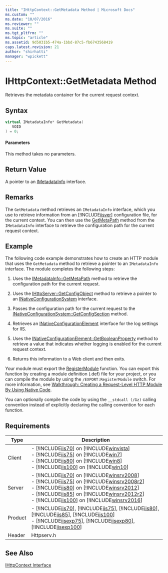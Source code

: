 ```yaml
---
title: "IHttpContext::GetMetadata Method | Microsoft Docs"
ms.custom: ""
ms.date: "10/07/2016"
ms.reviewer: ""
ms.suite: ""
ms.tgt_pltfrm: ""
ms.topic: "article"
ms.assetid: 9d5031b5-474a-1bbd-87c5-fb6743568419
caps.latest.revision: 21
author: "shirhatti"
manager: "wpickett"
---
```

# IHttpContext::GetMetadata Method
Retrieves the metadata container for the current request context.  
  
## Syntax  
  
```cpp  
virtual IMetadataInfo* GetMetadata(  
   VOID  
) = 0;  
```  
  
#### Parameters  
 This method takes no parameters.  
  
## Return Value  
 A pointer to an [IMetadataInfo](../../../webdevelopment-reference\native-code-api\webdev-native-api-reference/imetadatainfo-interface.md) interface.  
  
## Remarks  
 The `GetMetadata` method retrieves an `IMetadataInfo` interface, which you use to retrieve information from an [!INCLUDE[iisver](../../../wmi-provider/includes/iisver-md.md)] configuration file, for the current context. You can then use the [GetMetaPath](../../../webdevelopment-reference\native-code-api\webdev-native-api-reference/imetadatainfo-getmetapath-method.md) method from the `IMetadataInfo` interface to retrieve the configuration path for the current request context.  
  
## Example  
 The following code example demonstrates how to create an HTTP module that uses the `GetMetadata` method to retrieve a pointer to an `IMetadataInfo` interface. The module completes the following steps:  
  
1.  Uses the [IMetadataInfo::GetMetaPath](../../../webdevelopment-reference\native-code-api\webdev-native-api-reference/imetadatainfo-getmetapath-method.md) method to retrieve the configuration path for the current request.  
  
2.  Uses the [IHttpServer::GetConfigObject](../../../webdevelopment-reference\native-code-api\webdev-native-api-reference/ihttpserver-getconfigobject-method.md) method to retrieve a pointer to an [INativeConfigurationSystem](http://msdn.microsoft.com/en-us/ef29f2da-90b4-be7d-e59b-83fa1799f477) interface.  
  
3.  Passes the configuration path for the current request to the [INativeConfigurationSystem::GetConfigSection](http://msdn.microsoft.com/en-us/ad4c47fd-a00e-eb0e-f181-0cb41e98c89d) method.  
  
4.  Retrieves an [INativeConfigurationElement](http://msdn.microsoft.com/en-us/70c26f09-2188-b797-062a-b2eaca3d9ef7) interface for the log settings for IIS.  
  
5.  Uses the [INativeConfigurationElement::GetBooleanProperty](http://msdn.microsoft.com/en-us/6f2c8f06-b85d-1e93-ab1b-771a6e1e3ca7) method to retrieve a value that indicates whether logging is enabled for the current request context.  
  
6.  Returns this information to a Web client and then exits.  
  
<!-- TODO: review snippet reference  [!CODE [IHttpContextGetMetadata#1](IHttpContextGetMetadata#1)]  -->  
  
 Your module must export the [RegisterModule](../../../webdevelopment-reference\native-code-api\webdev-native-api-reference/pfn-registermodule-function.md) function. You can export this function by creating a module definition (.def) file for your project, or you can compile the module by using the `/EXPORT:RegisterModule` switch. For more information, see [Walkthrough: Creating a Request-Level HTTP Module By Using Native Code](../../../webdevelopment-reference\native-code-development-overview\native-code-dev-overview/walkthrough-creating-a-request-level-http-module-by-using-native-code.md).  
  
 You can optionally compile the code by using the `__stdcall (/Gz)` calling convention instead of explicitly declaring the calling convention for each function.  
  
## Requirements  
  
|Type|Description|  
|----------|-----------------|  
|Client|-   [!INCLUDE[iis70](../../../wmi-provider/includes/iis70-md.md)] on [!INCLUDE[winvista](../../../wmi-provider/includes/winvista-md.md)]<br />-   [!INCLUDE[iis75](../../../wmi-provider/includes/iis75-md.md)] on [!INCLUDE[win7](../../../wmi-provider/includes/win7-md.md)]<br />-   [!INCLUDE[iis80](../../../wmi-provider/includes/iis80-md.md)] on [!INCLUDE[win8](../../../wmi-provider/includes/win8-md.md)]<br />-   [!INCLUDE[iis100](../../../wmi-provider/includes/iis100-md.md)] on [!INCLUDE[win10](../../../wmi-provider/includes/win10-md.md)]|  
|Server|-   [!INCLUDE[iis70](../../../wmi-provider/includes/iis70-md.md)] on [!INCLUDE[winsrv2008](../../../wmi-provider/includes/winsrv2008-md.md)]<br />-   [!INCLUDE[iis75](../../../wmi-provider/includes/iis75-md.md)] on [!INCLUDE[winsrv2008r2](../../../wmi-provider/includes/winsrv2008r2-md.md)]<br />-   [!INCLUDE[iis80](../../../wmi-provider/includes/iis80-md.md)] on [!INCLUDE[winsrv2012](../../../wmi-provider/includes/winsrv2012-md.md)]<br />-   [!INCLUDE[iis85](../../../wmi-provider/includes/iis85-md.md)] on [!INCLUDE[winsrv2012r2](../../../wmi-provider/includes/winsrv2012r2-md.md)]<br />-   [!INCLUDE[iis100](../../../wmi-provider/includes/iis100-md.md)] on [!INCLUDE[winsrv2016](../../../wmi-provider/includes/winsrv2016-md.md)]|  
|Product|-   [!INCLUDE[iis70](../../../wmi-provider/includes/iis70-md.md)], [!INCLUDE[iis75](../../../wmi-provider/includes/iis75-md.md)], [!INCLUDE[iis80](../../../wmi-provider/includes/iis80-md.md)], [!INCLUDE[iis85](../../../wmi-provider/includes/iis85-md.md)], [!INCLUDE[iis100](../../../wmi-provider/includes/iis100-md.md)]<br />-   [!INCLUDE[iisexp75](../../../webdevelopment-reference\native-code-api\webdev-native-api-reference/includes/iisexp75-md.md)], [!INCLUDE[iisexp80](../../../webdevelopment-reference\native-code-api\webdev-native-api-reference/includes/iisexp80-md.md)], [!INCLUDE[iisexp100](../../../webdevelopment-reference\native-code-api\webdev-native-api-reference/includes/iisexp100-md.md)]|  
|Header|Httpserv.h|  
  
## See Also  
 [IHttpContext Interface](../../../webdevelopment-reference\native-code-api\webdev-native-api-reference/ihttpcontext-interface.md)